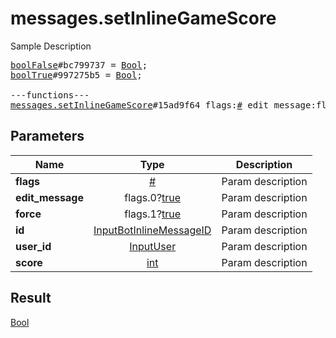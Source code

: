 # messages.setInlineGameScore

Sample Description

<pre>
<a href="../constructor/boolFalse.md">boolFalse</a>#bc799737 = <a href="../type/Bool.md">Bool</a>;
<a href="../constructor/boolTrue.md">boolTrue</a>#997275b5 = <a href="../type/Bool.md">Bool</a>;

---functions---
<a href="../method/messages.setInlineGameScore.md">messages.setInlineGameScore</a>#15ad9f64 flags:<a href="../type/#.md">#</a> edit_message:flags.0?<a href="../type/true.md">true</a> force:flags.1?<a href="../type/true.md">true</a> id:<a href="../type/InputBotInlineMessageID.md">InputBotInlineMessageID</a> user_id:<a href="../type/InputUser.md">InputUser</a> score:<a href="../type/int.md">int</a> = <a href="../type/Bool.md">Bool</a>;
</pre>
## Parameters

| Name | Type | Description |
|------|:----:|-------------|
| **flags** | <a href="../type/#.md">#</a> | Param description |
| **edit_message** | flags.0?<a href="../type/true.md">true</a> | Param description |
| **force** | flags.1?<a href="../type/true.md">true</a> | Param description |
| **id** | <a href="../type/InputBotInlineMessageID.md">InputBotInlineMessageID</a> | Param description |
| **user_id** | <a href="../type/InputUser.md">InputUser</a> | Param description |
| **score** | <a href="../type/int.md">int</a> | Param description |

## Result

<a href="../type/Bool.md">Bool</a>

